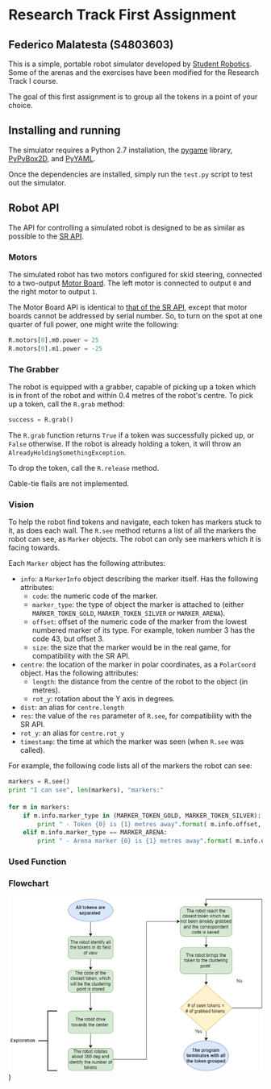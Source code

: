 Research Track First Assignment
================================

Federico Malatesta (S4803603)
---------------

This is a simple, portable robot simulator developed by [Student Robotics](https://studentrobotics.org).
Some of the arenas and the exercises have been modified for the Research Track I course.

The goal of this first assignment is to group all the tokens in a point of your choice.

Installing and running
----------------------

The simulator requires a Python 2.7 installation, the [pygame](http://pygame.org/) library, [PyPyBox2D](https://pypi.python.org/pypi/pypybox2d/2.1-r331), and [PyYAML](https://pypi.python.org/pypi/PyYAML/).

Once the dependencies are installed, simply run the `test.py` script to test out the simulator.


Robot API
---------

The API for controlling a simulated robot is designed to be as similar as possible to the [SR API][sr-api].

### Motors ###

The simulated robot has two motors configured for skid steering, connected to a two-output [Motor Board](https://studentrobotics.org/docs/kit/motor_board). The left motor is connected to output `0` and the right motor to output `1`.

The Motor Board API is identical to [that of the SR API](https://studentrobotics.org/docs/programming/sr/motors/), except that motor boards cannot be addressed by serial number. So, to turn on the spot at one quarter of full power, one might write the following:

```python
R.motors[0].m0.power = 25
R.motors[0].m1.power = -25
```

### The Grabber ###

The robot is equipped with a grabber, capable of picking up a token which is in front of the robot and within 0.4 metres of the robot's centre. To pick up a token, call the `R.grab` method:

```python
success = R.grab()
```

The `R.grab` function returns `True` if a token was successfully picked up, or `False` otherwise. If the robot is already holding a token, it will throw an `AlreadyHoldingSomethingException`.

To drop the token, call the `R.release` method.

Cable-tie flails are not implemented.

### Vision ###

To help the robot find tokens and navigate, each token has markers stuck to it, as does each wall. The `R.see` method returns a list of all the markers the robot can see, as `Marker` objects. The robot can only see markers which it is facing towards.

Each `Marker` object has the following attributes:

* `info`: a `MarkerInfo` object describing the marker itself. Has the following attributes:
  * `code`: the numeric code of the marker.
  * `marker_type`: the type of object the marker is attached to (either `MARKER_TOKEN_GOLD`, `MARKER_TOKEN_SILVER` or `MARKER_ARENA`).
  * `offset`: offset of the numeric code of the marker from the lowest numbered marker of its type. For example, token number 3 has the code 43, but offset 3.
  * `size`: the size that the marker would be in the real game, for compatibility with the SR API.
* `centre`: the location of the marker in polar coordinates, as a `PolarCoord` object. Has the following attributes:
  * `length`: the distance from the centre of the robot to the object (in metres).
  * `rot_y`: rotation about the Y axis in degrees.
* `dist`: an alias for `centre.length`
* `res`: the value of the `res` parameter of `R.see`, for compatibility with the SR API.
* `rot_y`: an alias for `centre.rot_y`
* `timestamp`: the time at which the marker was seen (when `R.see` was called).

For example, the following code lists all of the markers the robot can see:

```python
markers = R.see()
print "I can see", len(markers), "markers:"

for m in markers:
    if m.info.marker_type in (MARKER_TOKEN_GOLD, MARKER_TOKEN_SILVER):
        print " - Token {0} is {1} metres away".format( m.info.offset, m.dist )
    elif m.info.marker_type == MARKER_ARENA:
        print " - Arena marker {0} is {1} metres away".format( m.info.offset, m.dist )
```

[sr-api]: https://studentrobotics.org/docs/programming/sr/

### Used Function ### 

### Flowchart ###
[![Flowchart.drawio.png](https://github.com/FedeMala00/Research_track_ass1/blob/main/Flowchart.drawio.png)](https://viewer.diagrams.net/?tags=%7B%7D&highlight=0000ff&edit=_blank&layers=1&nav=1&title=Flowchart.drawio.png#R7VrbdqM2FP0aP04WiIvtx9hx08tMmq5Mm6YvXQKEUUdIVMixPV9fCQSYS2ySjGMP6UuCDpJAZ599tHXwyJrHm2sOk%2BgTCxAZASPYjKyrEQCm4Rjyn7Jsc4tjg9yw5DjQnSrDHf6KipHausIBSmsdBWNE4KRu9BmlyBc1G%2BScrevdQkbqT03gErUMdz4kbes9DkSUWydgXNl%2FRHgZFU823Wl%2BJ4ZFZ72SNIIBW%2B%2BYrMXImnPGRH4Vb%2BaIKOcVfrn%2FaXtPPn5xr3%2F%2BLf0X%2Fj775fPNHx%2FyyX54zpByCRxR8eKpF%2F5qfjtFN0I4f336dTPbPNyvP7h6aWJb%2BAsF0n26ybiI2JJRSBaVdcbZigZIzWrIVtXnI2OJNJrS%2BA8SYqtjAa4Ek6ZIxETf7bkcveyUrbiP9qxBwyMgXyKxp5%2BT91ML3AkN7axrxGIk%2BFZ24IhAgR%2Fr8QN1GC7LfpWr5YX29jM8r9%2F6EZKVftLnCKmnM08GlBosvYND9UIwm01ktwX7gmiq7lP1R6jLECNJCmCwUE2I0boFagWZ8v86wgLdJTDz6lrSvg5PiAmZM8J4NtYKHDQJbGlPBZcP37kzAZ7lus8G9BFxgTZ7IdB3gaG9pHOPOdHtdcVks6BntMNi1zgSatYA%2BFJk4UN8Mc6KL0XwVHwZAZfI95958mKpLi5znhQMkf5S7kDScVBI%2FwMXxirUqZcmmVfz4fJtyhna6BIiNyr0fNJANAn9LtK4%2FgR54RuS5vScmZ6CNNKrfPunGn%2FhFM0HPV3WuNrUWlvd%2BsZkc3qSzTwvtjlP7E6%2B1IfFTpNvSD5hKUpFQbwRmKtYi7AfZTGXPcpDO91XqUAc06XyMsM02%2BvSLDwYVywd5tYFxqem4fRwAl1sEukhGV6MvihbSt%2BIOiB1x1NGUQMlbYIEL6ls%2BhIGJO0z5WksVfylvhHjICBP5eF6sjgWpHYdUdtuIzrpANQ%2BFqAm6ED0%2B1cnfeW8aZ5VxjQPCfqAq3dQaXINeZBWGTEP%2BRbfhpkHrZPLETA5rRypiZFKm7yNHDH7in9zfF7sasv%2FOrs4E1LkZ7LfYytlsVQEGQFSQgPSoH6kzqlHV7GnqKf1jD44DJN49smJZ7ZFZcvZuZ%2BKQh1oiIkIJqpfvFmqWuVFSNjajyAXF5BShb%2FULX%2BDHTVBUKj0CIEeIrcsxZmwsa54vthZJj8RXzxK16cv2s36w1G6ek8edDrQMI%2BXB42W99%2FPsaxIb4fz4PS88uD4UB5EMDt5PXE4K09mEVS5kmZjPJTdgkQODtRaJL08T53FdOLUkzHOUZowqtJodRbMD2%2FwsavCMoxU6jTLkEZHKrU7yDs5GncHofSnPTkIzkzpt0%2FSdQ56qrxRCfyCetKd%2B6og74M75XfBQ9wZH4s71vgd73ugr%2F633LPiHGjrfxm9hXJPkSaYrvxnHYyyvMWrglU5pNriilGH%2BBex2Fulz%2BZeGIbA7%2FwSELie67wl96y%2B3DOBcyzydeHYZCMNLtWH%2F1FZHdzx7mtKfQdj%2BYAWL2y9Q14%2F4VaXuTUsbqOQaI1BfYqcxXpU5fDWROPmmaI5Uc7y1kQZcuWyXwFmnwLkwME8iMFLwWxqx2Njaf2PpTPeD8H3AmW7znLDWmAO%2B1uNazVk58RpbX1uRyRZR1Odbge%2FGp%2Ff8lNEwpkUJ7FSJojHmOqy5hqLaNTxW6BMy7BVkh2%2FB%2FmDBsesY2m7HTKmq5J5tON3sYHvgPmA2pXjYVPMaWQ5G7RheVOK2T3qyztbmE9gmmJ%2FeLuYO71wvsk%2B1p6prHy9eiuTzeqXs3n36vfH1uI%2F))

